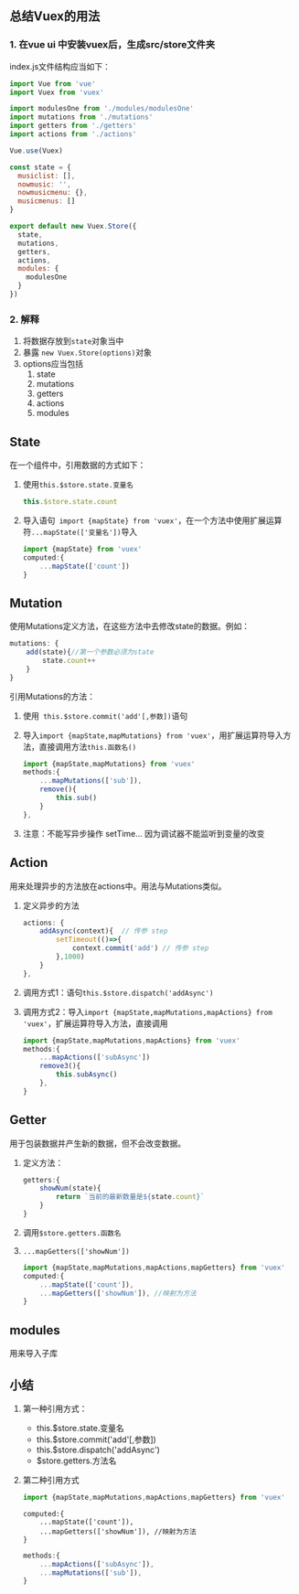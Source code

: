 ## 总结Vuex的用法

### 1. 在vue ui 中安装vuex后，生成src/store文件夹

index.js文件结构应当如下：

```js
import Vue from 'vue'
import Vuex from 'vuex'

import modulesOne from './modules/modulesOne'
import mutations from './mutations'
import getters from './getters'
import actions from './actions'

Vue.use(Vuex)

const state = {
  musiclist: [],
  nowmusic: '',
  nowmusicmenu: {},
  musicmenus: []
}

export default new Vuex.Store({
  state,
  mutations,
  getters,
  actions,
  modules: {
    modulesOne
  }
})
```

### 2. 解释

1. 将数据存放到`state`对象当中
2. 暴露 `new Vuex.Store(options)`对象
3. options应当包括
   1. state
   2. mutations
   3. getters
   4. actions
   5. modules

## State

在一个组件中，引用数据的方式如下：

1. 使用`this.$store.state.变量名`

   ```js
   this.$store.state.count
   ```

2. 导入语句` import {mapState} from 'vuex'`，在一个方法中使用扩展运算符`...mapState(['变量名'])`导入

    ```js
    import {mapState} from 'vuex'
    computed:{
        ...mapState(['count'])
    }
    ```

## Mutation

使用Mutations定义方法，在这些方法中去修改state的数据。例如：

```js
mutations: {
    add(state){//第一个参数必须为state
        state.count++
    }
}
```

引用Mutations的方法：

1. 使用` this.$store.commit('add'[,参数])`语句

2. 导入`import {mapState,mapMutations} from 'vuex'`，用扩展运算符导入方法，直接调用方法`this.函数名()`

   ```js
   import {mapState,mapMutations} from 'vuex'
   methods:{
       ...mapMutations(['sub']),
       remove(){
           this.sub()
       }
   },
   ```

3. 注意：不能写异步操作 setTime...  因为调试器不能监听到变量的改变

## Action

用来处理异步的方法放在actions中。用法与Mutations类似。

1. 定义异步的方法

   ```js
   actions: {
       addAsync(context){  // 传参 step
           setTimeout(()=>{
               context.commit('add') // 传参 step
           },1000)
       }
   },
   ```

2. 调用方式1：语句`this.$store.dispatch('addAsync')`

3. 调用方式2：导入`import {mapState,mapMutations,mapActions} from 'vuex'`，扩展运算符导入方法，直接调用

   ```js
   import {mapState,mapMutations,mapActions} from 'vuex'
   methods:{
       ...mapActions(['subAsync'])
       remove3(){
           this.subAsync()
       },
   }
   ```

## Getter

用于包装数据并产生新的数据，但不会改变数据。

1. 定义方法：

   ```js
   getters:{
       showNum(state){
           return `当前的最新数量是${state.count}`
       }
   }
   ```

2. 调用`$store.getters.函数名`

3. `...mapGetters(['showNum'])`

   ```js
   import {mapState,mapMutations,mapActions,mapGetters} from 'vuex'
   computed:{
       ...mapState(['count']),
       ...mapGetters(['showNum']), //映射为方法
   }
   ```

   

## modules

用来导入子库

## 小结

1. 第一种引用方式：
   + this.$store.state.变量名
   + this.$store.commit('add'[,参数])
   + this.$store.dispatch('addAsync')
   + $store.getters.方法名

2. 第二种引用方式

   ```js
   import {mapState,mapMutations,mapActions,mapGetters} from 'vuex'
   ```

   ```
   computed:{
       ...mapState(['count']),
       ...mapGetters(['showNum']), //映射为方法
   }
   ```

   ```js
   methods:{
       ...mapActions(['subAsync']),
       ...mapMutations(['sub']),
   }
   ```

   


